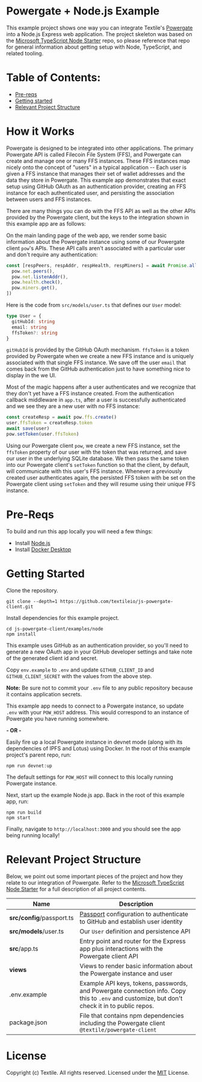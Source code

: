# Powergate + Node.js Example

This example project shows one way you can integrate Textile's [Powergate](https://github.com/textileio/powergate) into a Node.js Express web application. The project skeleton was based on the [Microsoft TypeScript Node Starter](https://github.com/microsoft/TypeScript-Node-Starter) repo, so please reference that repo for general information about getting setup with Node, TypeScript, and related tooling.

# Table of Contents:

- [Pre-reqs](#pre-reqs)
- [Getting started](#getting-started)
- [Relevant Project Structure](#relevant-project-structure)

# How it Works

Powergate is designed to be integrated into other applications. The primary Powergate API is called Filecoin File System (FFS), and Powergate can create and manage one or many FFS instances. These FFS instances map nicely onto the concept of "users" in a typical application -- Each user is given a FFS instance that manages their set of wallet addresses and the data they store in Powergate. This example app demonstrates that exact setup using GitHub OAuth as an authentication provider, creating an FFS instance for each authenticated user, and persisting the association between users and FFS instances.

There are many things you can do with the FFS API as well as the other APIs provided by the Powergate client, but the keys to the integration shown in this example app are as follows:

On the main landing page of the web app, we render some basic information about the Powergate instance using some of our Powergate client `pow`'s APIs. These API calls aren't associated with a particular user and don't require any authentication:

```typescript
const [respPeers, respAddr, respHealth, respMiners] = await Promise.all([
  pow.net.peers(),
  pow.net.listenAddr(),
  pow.health.check(),
  pow.miners.get(),
])
```

Here is the code from `src/models/user.ts` that defines our `User` model:

```typescript
type User = {
  gitHubId: string
  email: string
  ffsToken?: string
}
```

`gitHubId` is provided by the GitHub OAuth mechanism. `ffsToken` is a token provided by Powergate when we create a new FFS instance and is uniquely associated with that single FFS instance. We save off the user `email` that comes back from the GitHub authentication just to have something nice to display in the we UI.

Most of the magic happens after a user authenticates and we recognize that they don't yet have a FFS instance created. From the authentication callback middleware in `app.ts`, after a user is successfully authenticated and we see they are a new user with no FFS instance:

```typescript
const createResp = await pow.ffs.create()
user.ffsToken = createResp.token
await save(user)
pow.setToken(user.ffsToken)
```

Using our Powergate client `pow`, we create a new FFS instance, set the `ffsToken` property of our user with the token that was returned, and save our user in the underlying SQLite database. We then pass the same token into our Powergate client's `setToken` function so that the client, by default, will communicate with this user's FFS instance. Whenever a previously created user authenticates again, the persisted FFS token with be set on the Powergate client using `setToken` and they will resume using their unique FFS instance.

# Pre-Reqs
To build and run this app locally you will need a few things:
- Install [Node.js](https://nodejs.org/en/)
- Install [Docker Desktop](https://www.docker.com/products/docker-desktop)

# Getting Started
Clone the repository.

```
git clone --depth=1 https://github.com/textileio/js-powergate-client.git
```

Install dependencies for this example project.

```
cd js-powergate-client/examples/node
npm install
```

This example uses GitHub as an authentication provider, so you'll need to generate a new OAuth app in your GitHub developer settings and take note of the generated client id and secret.

Copy `env.example` to `.env` and update `GITHUB_CLIENT_ID` and `GITHUB_CLIENT_SECRET` with the values from the above step.

**Note:** Be sure not to commit your `.env` file to any public repository because it contains application secrets.

This example app needs to connect to a Powergate instance, so update `.env` with your `POW_HOST` address. This would correspond to an instance of Powergate you have running somewhere. 

**- OR -**

Easily fire up a local Powergate instance in devnet mode (along with its dependencies of IPFS and Lotus) using Docker. In the root of this example project's parent repo, run:

```
npm run devnet:up
```

The default settings for `POW_HOST` will connect to this locally running Powergate instance.

Next, start up the example Node.js app. Back in the root of this example app, run:

```
npm run build
npm start
```

Finally, navigate to `http://localhost:3000` and you should see the app being running locally!

# Relevant Project Structure

Below, we point out some important pieces of the project and how they relate to our integration of Powergate. Refer to the [Microsoft TypeScript Node Starter](https://github.com/microsoft/TypeScript-Node-Starter) for a full description of all project contents.

| Name                       | Description                                                                                                                                   |
| -------------------------- | --------------------------------------------------------------------------------------------------------------------------------------------- |
| **src/config**/passport.ts | [Passport](http://www.passportjs.org) configuration to authenticate to GitHub and establish user identity                                     |
| **src/models**/user.ts     | Our `User` definition and persistence API                                                                                                     |
| **src**/app.ts             | Entry point and router for the Express app plus interactions with the Powergate client API                                                    |
| **views**                  | Views to render basic information about the Powergate instance and user                                                                       |
| .env.example               | Example API keys, tokens, passwords, and Powergate connection info. Copy this to `.env` and customize, but don't check it in to public repos. |
| package.json               | File that contains npm dependencies including the Powergate client `@textile/powergate-client`                                                |

# License
Copyright (c) Textile. All rights reserved.
Licensed under the [MIT](LICENSE.txt) License.
